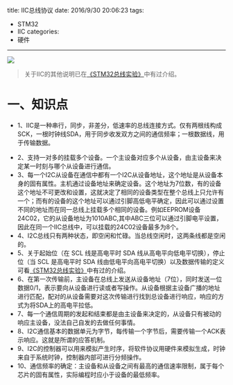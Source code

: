 title: IIC总线协议
date: 2016/9/30 20:06:23
tags:
- STM32
- IIC
categories:
- 硬件
---

![](http://7xnu89.com1.z0.glb.clouddn.com/IIC%E4%BF%A1%E5%8F%B7%E8%A1%A8%E7%A4%BA.png)

> 关于IIC的其他说明已在[《STM32总线实验》](http://cyang.tech/2016/07/18/STM32%E6%80%BB%E7%BA%BF%E5%AE%9E%E9%AA%8C/)中有过介绍。

# 一、知识点
- 1、IIC是一种串行，同步，非差分，低速率的总线连接方式。仅有两根线构成SCK，一根时钟线SDA，用于同步收发双方之间的通信频率；一根数据线，用于传输数据。

<!-- more -->
- 2、支持一对多的挂载多个设备。一个主设备对应多个从设备，由主设备来决定某一时刻与哪个从设备进行通信。
- 3、每一个I2C从设备在通信中都有一个I2C从设备地址，这个地址是从设备本身的固有属性。主机通过设备地址来确定设备。这个地址为7位数，有的设备这个地址不可更改和设置，这就决定了相同的设备类型在整个总线上只允许有一个；而有的设备的这个地址可以通过引脚高低电平确定，因此可以通过设置不同的地址而在同一总线上挂载多个相同的设备。例如EEPROM设备24C02，它的从设备地址为1010ABC,其中ABC三位可以通过引脚电平设置，因此在同一个IIC总线中，可以挂载的24C02设备最多为8个。
- 4、I2C总线只有两种状态，即空闲和忙碌。当总线空闲时，这两条线都是空闲的。
- 5、关于起始位（在 SCL 线是高电平时 SDA 线从高电平向低电平切换），停止位（当 SCL 是高电平时 SDA 线由低电平向高电平切换）以及数据传输的定义可看[《STM32总线实验》](http://cyang.tech/2016/07/18/STM32%E6%80%BB%E7%BA%BF%E5%AE%9E%E9%AA%8C/)中有过的介绍。
- 6、在第一次传输前，主设备在总线上发送从设备地址（7位），同时发送一位数据0/1，表示要向从设备进行读或者写操作。从设备根据主设备广播的地址进行匹配，配对的从设备需要对这次传输进行找到总设备进行响应，响应的方式为将SDA上的高电平拉低。
- 7、每一个通信周期的发起和结束都是由主设备来决定的，从设备只有被动的响应主设备，没法自己自发的去做任何事情。
- 8、I2C通信基本的数据单元为字节，每传输一个字节后，需要传输一个ACK表示响应。这就是所谓的应答机制。
- 9、I2C的控制器可以用来模拟产生时序，将软件协议用硬件来模拟生成，时钟来自于系统时钟，控制器内部可进行分频操作。
- 10、通信频率的确定：主设备和从设备之间有最高的通信速率限制，属于每个芯片的固有属性，实际编程时应小于设备的最低频率。
